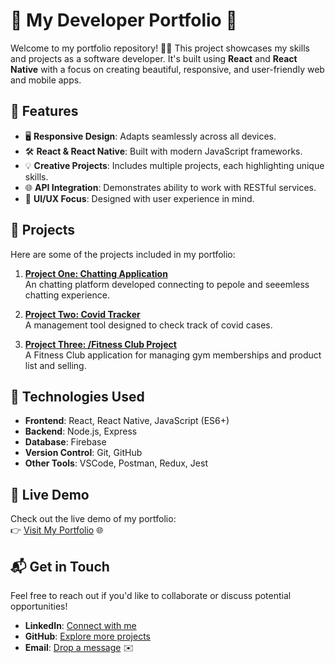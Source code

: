 # 🌟 My Developer Portfolio 🌟

Welcome to my portfolio repository! 👩‍💻 This project showcases my skills and projects as a software developer. It's built using **React** and **React Native** with a focus on creating beautiful, responsive, and user-friendly web and mobile apps.

## 🚀 Features

- 🖥 **Responsive Design**: Adapts seamlessly across all devices.
- 🛠 **React & React Native**: Built with modern JavaScript frameworks.
- 💡 **Creative Projects**: Includes multiple projects, each highlighting unique skills.
- 🌐 **API Integration**: Demonstrates ability to work with RESTful services.
- 🎨 **UI/UX Focus**: Designed with user experience in mind.

## 📂 Projects

Here are some of the projects included in my portfolio:

1. **[Project One: Chatting Application](https://github.com/ApekshaMore//Chatting-Application)**  
   An chatting platform developed connecting to pepole and seeemless chatting experience.

2. **[Project Two: Covid Tracker](https://github.com/ApekshaMore/CovidTracker)**  
   A management tool designed to check track of covid cases.

3. **[Project Three: /Fitness Club Project](https://github.com/ApekshaMore//FitnessClubProject)**  
   A Fitness Club application for managing gym memberships and product list and selling.



## 🔧 Technologies Used

- **Frontend**: React, React Native, JavaScript (ES6+)
- **Backend**: Node.js, Express
- **Database**: Firebase
- **Version Control**: Git, GitHub
- **Other Tools**: VSCode, Postman, Redux, Jest

## 🌈 Live Demo

Check out the live demo of my portfolio:  
👉 [Visit My Portfolio](https://your-portfolio-link.com) 🌐

## 📬 Get in Touch

Feel free to reach out if you'd like to collaborate or discuss potential opportunities!

- **LinkedIn**: [Connect with me](https://www.linkedin.com/in/apekshamore/)  
- **GitHub**: [Explore more projects](https://github.com/ApekshaMore)  
- **Email**: [Drop a message](mailto:apekshamore44@email@example.com) ✉️
